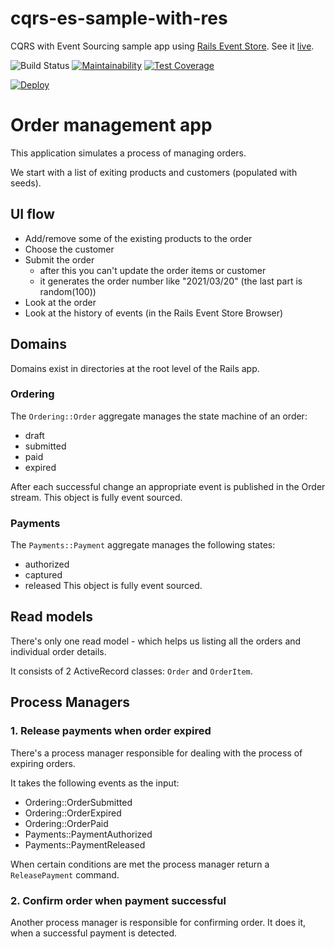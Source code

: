 # cqrs-es-sample-with-res

CQRS with Event Sourcing sample app using [Rails Event Store](https://railseventstore.org). See it [live](https://cqrs-es-sample-with-res.herokuapp.com/).

![Build Status](https://github.com/RailsEventStore/cqrs-es-sample-with-res/workflows/ci/badge.svg)
[![Maintainability](https://api.codeclimate.com/v1/badges/c444add86606b981e1fb/maintainability)](https://codeclimate.com/github/RailsEventStore/cqrs-es-sample-with-res/maintainability)
[![Test Coverage](https://api.codeclimate.com/v1/badges/c444add86606b981e1fb/test_coverage)](https://codeclimate.com/github/RailsEventStore/cqrs-es-sample-with-res/test_coverage)


[![Deploy](https://www.herokucdn.com/deploy/button.svg)](https://heroku.com/deploy)

# Order management app

This application simulates a process of managing orders.

We start with a list of exiting products and customers (populated with seeds).

## UI flow

- Add/remove some of the existing products to the order
- Choose the customer
- Submit the order 
  - after this you can't update the order items or customer
  - it generates the order number like "2021/03/20" (the last part is random(100))
- Look at the order
- Look at the history of events (in the Rails Event Store Browser)

## Domains

Domains exist in directories at the root level of the Rails app.

### Ordering

The `Ordering::Order` aggregate manages the state machine of an order:
- draft
- submitted
- paid
- expired

After each successful change an appropriate event is published in the Order stream.
This object is fully event sourced.

### Payments

The `Payments::Payment` aggregate manages the following states:
- authorized
- captured
- released
This object is fully event sourced.

## Read models

There's only one read model - which helps us listing all the orders 
and individual order details.

It consists of 2 ActiveRecord classes: `Order` and `OrderItem`.

## Process Managers

### 1. Release payments when order expired

There's a process manager responsible for dealing with the process of 
expiring orders.

It takes the following events as the input:
- Ordering::OrderSubmitted
- Ordering::OrderExpired
- Ordering::OrderPaid
- Payments::PaymentAuthorized
- Payments::PaymentReleased

When certain conditions are met the process manager return a 
`ReleasePayment` command.

### 2. Confirm order when payment successful

Another process manager is responsible for confirming order.
It does it, when a successful payment is detected. 